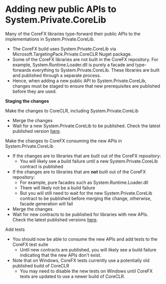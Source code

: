 Adding new public APIs to System.Private.CoreLib
================================================

Many of the CoreFX libraries type-forward their public APIs to the implementations in System.Private.CoreLib.
- The CoreFX build uses System.Private.CoreLib via Microsoft.TargetingPack.Private.CoreCLR Nuget package.
- Some of the CoreFX libraries are not built in the CoreFX repository. For example, System.Runtime.Loader.dll is purely a facade and type-forwards everything to System.Private.CoreLib. These libraries are built and published through a separate process.
- Hence, when adding a new public API to System.Private.CoreLib, changes must be staged to ensure that new prerequisites are published before they are used.

**Staging the changes**

Make the changes to CoreCLR, including System.Private.CoreLib
- Merge the changes
- Wait for a new System.Private.CoreLib to be published. Check the latest published version [here](https://dotnet.myget.org/feed/dotnet-core/package/nuget/Microsoft.TargetingPack.Private.CoreCLR).

Make the changes to CoreFX consuming the new APIs in System.Private.CoreLib
- If the changes are to libraries that are built out of the CoreFX repository:
  - You will likely see a build failure until a new System.Private.CoreLib contract is published
- If the changes are to libraries that are **not** built out of the CoreFX repository:
  - For example, pure facades such as System.Runtime.Loader.dll
  - There will likely not be a build failure
  - But you will still need to wait for the new System.Private.CoreLib contract to be published before merging the change, otherwise, facade generation will fail
- Merge the changes
- Wait for new contracts to be published for libraries with new APIs. Check the latest published versions [here](http://myget.org/gallery/dotnet-core).

Add tests
- You should now be able to consume the new APIs and add tests to the CoreFX test suite
  - Until new contracts are published, you will likely see a build failure indicating that the new APIs don't exist.
- Note that on Windows, CoreFX tests currently use a potentially old published build of CoreCLR
  - You may need to disable the new tests on Windows until CoreFX tests are updated to use a newer build of CoreCLR.
